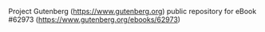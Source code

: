 Project Gutenberg (https://www.gutenberg.org) public repository for
eBook #62973 (https://www.gutenberg.org/ebooks/62973)
